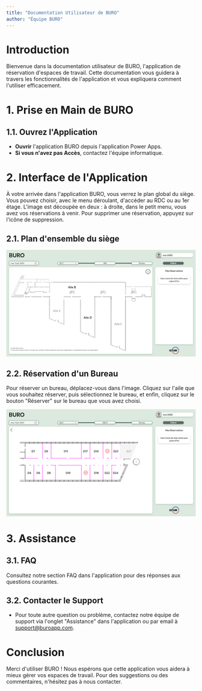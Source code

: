 ```yaml
---
title: "Documentation Utilisateur de BURO"
author: "Équipe BURO"
---
```


# Introduction
Bienvenue dans la documentation utilisateur de BURO, l'application de réservation d'espaces de travail. Cette documentation vous guidera à travers les fonctionnalités de l'application et vous expliquera comment l'utiliser efficacement.

# 1. Prise en Main de BURO
## 1.1. Ouvrez l'Application
- **Ouvrir** l'application BURO depuis l'application Power Apps.
- **Si vous n'avez pas Accès**, contactez l'équipe informatique.

# 2. Interface de l'Application
À votre arrivée dans l'application BURO, vous verrez le plan global du siège. Vous pouvez choisir, avec le menu déroulant, d'accéder au RDC ou au 1er étage. L'image est découpée en deux : à droite, dans le petit menu, vous avez vos réservations à venir. Pour supprimer une réservation, appuyez sur l'icône de suppression.

## 2.1. Plan d'ensemble du siège
![Plan d'ensemble du siège](./Img/BURO_Accueil.png)

## 2.2. Réservation d'un Bureau
Pour réserver un bureau, déplacez-vous dans l'image. Cliquez sur l'aile que vous souhaitez réserver, puis sélectionnez le bureau, et enfin, cliquez sur le bouton "Réserver" sur le bureau que vous avez choisi.

![Sélection d'un bureau dans l'aile](./Img/BURO_AileD.png)

<!-- ### 2.3. Bureau D15
Voici à quoi ressemble le bureau D15.

![Bureau D15](./Img/BURO_D15.png) -->

# 3. Assistance
## 3.1. FAQ
Consultez notre section FAQ dans l'application pour des réponses aux questions courantes.

## 3.2. Contacter le Support
- Pour toute autre question ou problème, contactez notre équipe de support via l'onglet "Assistance" dans l'application ou par email à support@buroapp.com.

# Conclusion
Merci d'utiliser BURO ! Nous espérons que cette application vous aidera à mieux gérer vos espaces de travail. Pour des suggestions ou des commentaires, n'hésitez pas à nous contacter.
